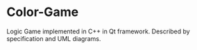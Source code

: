 # Color-Game
Logic Game implemented in C++ in Qt framework. Described by specification and UML diagrams.
